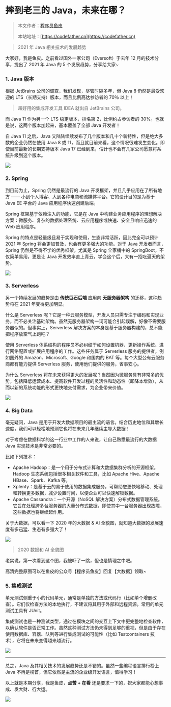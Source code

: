 # 摔到老三的 Java，未来在哪？

> 本文作者：[程序员鱼皮](https://yuyuanweb.feishu.cn/wiki/Abldw5WkjidySxkKxU2cQdAtnah)
>
> 本站地址：[https://codefather.cn](https://codefather.cn)

> 2021 年 Java 相关技术的发展趋势

大家好，我是鱼皮。之前看过国外一家公司（Eversoft）于去年 12 月的技术分享，提出了 2021 年 Java 的 5 个发展趋势，分享给大家~

### 1.  Java 版本

根据 JetBrains 公司的调查，我们发现，尽管时隔多年，但 Java 8 仍然是最受欢迎的 LTS（长期支持）版本，而且比例高达参访者的 70％ 以上！

> 超好用的集成开发工具 IDEA 就出自 JetBrains 公司。

而 Java 11 作为另一个 LTS 稳定版本，排名第 2，比例约占参访者的 30%。也就是说，这两个版本加起来，基本覆盖了全部 Java 开发者！

自 Java 11 之后，Java 又陆陆续续发布了几个版本和几十个新特性，但是绝大多数的企业仍然在使用 Java 8 或 11，而且就目前来看，这个情况很难发生变化。即使目前最新的长期支持版本 Java 17 已经到来，估计也不会有几家公司愿意将系统升级到这个版本。

![](https://pic.yupi.icu/5563/202311091219854.png)

### 2. Spring

到目前为止，Spring 仍然是最流行的 Java 开发框架，并且几乎应用在了所有地方 —— 小到个人博客、大到各种电商和流媒体平台。它的设计目的是为基于 Java EE 平台的 Java 应用程序快速创建后端。

Spring 框架基于依赖注入的功能，它是在 Java 中构建业务应用程序的理想解决方案：微服务、复杂的数据处理系统、云应用程序或快速、安全且响应迅速的 Web 应用程序。

Spring 的特点是轻量级且易于实现和使用，生态非常活跃，因此完全可以预计 2021 年 Spring 将会更加普及，也会有更多强大的功能。对于 Java 开发者而言，Spring 仍然是不得不学的优秀框架。尤其是 Spring 全家桶中的 SpringBoot，不仅简单易用，更是让 Java 开发效率直上青云，学会这个后，大有一招吃遍天的架势。

![](https://pic.yupi.icu/5563/202311091219841.png)

### 3. Serverless

另一个持续发展的趋势是由 **传统巨石后端** 应用向 **无服务器架构** 的迁移，这种趋势将在 2021 年变得更加明显。

什么是 Serverless 呢？它是一种云服务模型，开发人员只需专注于编码和实现业务，而不必关注基础架构。虽然无服务器架构一词可能会引起误解，好像不需要服务器似的。但事实上，Serverless 解决方案的本身是基于服务器构建的，总不能把程序放空气上跑吧？

使用 Serverless 体系结构的程序员不必纠结于如何设置机器、更新操作系统、进行网络配置或扩展应用程序的工作。这些任务属于 Serverless 服务的提供者，例如国外的 Amazon、Microsoft、Google 和国内的 BAT 等。每个大型公有云服务商都有能力提供 Serverless 服务，使用他们提供的服务，省事安心。

为什么 Serverless 将在未来获得更大的发展呢？当然因为微服务具有非常多的优势，包括降低运营成本、提高软件开发过程的灵活性和动态性（即降本增效），从而以新的系统功能的形式更快地交付需求，为企业带来价值。

![](https://pic.yupi.icu/5563/202311091219924.png)

### 4. Big Data

毫无疑问，Java 是用于开发大数据项目的最主流的语言。结合历史地位和其增长速度，我们可以轻松地预测它也将在未来几年继续主导大数据！

对于考虑在数据科学的这一行业中工作的人来说，让自己熟悉最流行的大数据 Java 实现技术是非常必要的。

比如下列技术：

- Apache Hadoop：是一个用于分布式计算和大数据集群分析的开源框架。Hadoop 生态系统包括很多相关软件和工具，比如 Apache Hive、Apache HBase、Spark、Kafka 等。
- Xplenty：是基于云的易于使用的数据集成服务，可帮助您更快地移动、处理和转换更多数据，减少设置时间，以便企业可以快速解锁数据。
- Apache Cassandra：一个开源（NoSQL 解决方案）分布式数据管理系统。它旨在处理跨多台服务器的大量分布式数据，即使其中一台服务器出现故障，这些数据也将继续起作用。

关于大数据，可以看一下 2020 年的大数据 & AI 全貌图，就知道大数据的发展速度有多迅猛、生态有多强大了！

![](https://pic.yupi.icu/5563/202311091219933.png)

> 2020 数据和 AI 全貌图

老实说，第一次看到这个图，我被吓了一跳，但也是情理之中吧。

高清完整原图可以在鱼皮的公众号【程序员鱼皮】回复【大数据】领取~



### 5. 集成测试

单元测试侧重于小的代码单元，通常是单独的方法或代码行（比如单个增删改查）。它们仅检查方法的本地执行，不建议将其用于外部和远程资源。常用的单元测试工具有 JUnit。

集成测试也是一种测试类型，通过在模块之间的交互上下文中更完整地检查软件，以确认软件是否正常工作。虽然这种测试方法仍未得到足够的重视，但是由于存在使用数据库、容器、队列等进行集成测试的可能性（比如 Testcontainers 技术），它将在未来变得越来越流行。

![](https://pic.yupi.icu/5563/202311091219820.png)

------

总之，Java 及其相关技术的发展趋势还是不错的。虽然一些编程语言排行榜上 Java 不再是榜首，但它依然是主流的企业级开发语言，值得学习！

以上就是本期分享，我是鱼皮，**点赞 + 在看** 还是要求一下的，祝大家都能心想事成、发大财、行大运。

![](https://pic.yupi.icu/5563/202311091219206.png)